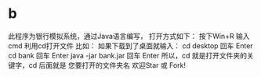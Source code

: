 # b
此程序为银行模拟系统，通过Java语言编写，
打开方式如下：
按下Win+R 输入cmd
利用cd打开文件
比如：
如果下载到了桌面就输入：
cd desktop 
回车 Enter
cd bank
回车 Enter
java -jar bank.jar
回车 Enter
所以，cd 就是打开文件夹的关键字，cd 后面就是 您要打开的文件夹名
欢迎Star 或 Fork!
